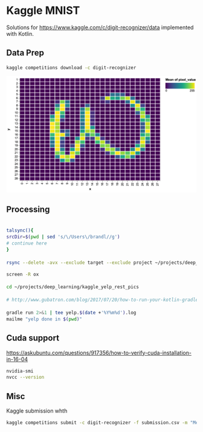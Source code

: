 # Kaggle MNIST

Solutions for https://www.kaggle.com/c/digit-recognizer/data implemented with Kotlin.


## Data Prep

```bash
kaggle competitions download -c digit-recognizer

```


![](.README_images/ee9bd57d.png)


## Processing


```bash

talsync(){ 
srcDir=$(pwd | sed 's/\/Users\/brandl//g')
# continue here
}

rsync --delete -avx --exclude target --exclude project ~/projects/deep_learning/mnist_kotlin_example/ brandl@talisker:~/projects/deep_learning/mnist_kotlin_example

```

```bash
screen -R ox

cd ~/projects/deep_learning/kaggle_yelp_rest_pics

# http://www.gubatron.com/blog/2017/07/20/how-to-run-your-kotlin-gradle-built-app-from-the-command-line/

gradle run 2>&1 | tee yelp.$(date +'%Y%m%d').log
mailme "yelp done in $(pwd)"

```


## Cuda support

https://askubuntu.com/questions/917356/how-to-verify-cuda-installation-in-16-04

```bash
nvidia-smi
nvcc --version
```


## Misc



Kaggle submission whth

```bash
kaggle competitions submit -c digit-recognizer -f submission.csv -m "Message"
```